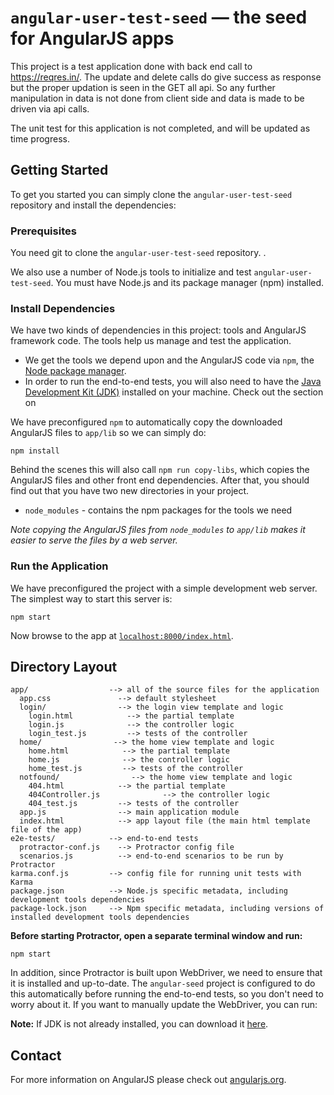 # `angular-user-test-seed` — the seed for AngularJS apps

This project is a test application done with back end call to https://reqres.in/.
The update and delete calls do give success as response but the proper updation is seen in the GET all api.
So any further manipulation in data is not done from client side and data is made to be driven via api calls.

The unit test for this application is not completed, and will be updated as time progress.

## Getting Started

To get you started you can simply clone the `angular-user-test-seed` repository and install the dependencies:

### Prerequisites

You need git to clone the `angular-user-test-seed` repository. .

We also use a number of Node.js tools to initialize and test `angular-user-test-seed`. You must have Node.js
and its package manager (npm) installed.

### Install Dependencies

We have two kinds of dependencies in this project: tools and AngularJS framework code. The tools
help us manage and test the application.

* We get the tools we depend upon and the AngularJS code via `npm`, the [Node package manager][npm].
* In order to run the end-to-end tests, you will also need to have the
  [Java Development Kit (JDK)][jdk] installed on your machine. Check out the section on

We have preconfigured `npm` to automatically copy the downloaded AngularJS files to `app/lib` so we
can simply do:

```
npm install
```

Behind the scenes this will also call `npm run copy-libs`, which copies the AngularJS files and
other front end dependencies. After that, you should find out that you have two new directories in
your project.

* `node_modules` - contains the npm packages for the tools we need

*Note copying the AngularJS files from `node_modules` to `app/lib` makes it easier to serve the
files by a web server.*

### Run the Application

We have preconfigured the project with a simple development web server. The simplest way to start
this server is:

```
npm start
```

Now browse to the app at [`localhost:8000/index.html`][local-app-url].


## Directory Layout

```
app/                  --> all of the source files for the application
  app.css               --> default stylesheet
  login/                --> the login view template and logic
    login.html            --> the partial template
    login.js              --> the controller logic
    login_test.js         --> tests of the controller
  home/                --> the home view template and logic
    home.html            --> the partial template
    home.js              --> the controller logic
    home_test.js         --> tests of the controller
  notfound/                --> the home view template and logic
    404.html            --> the partial template
    404Controller.js              --> the controller logic
    404_test.js         --> tests of the controller
  app.js                --> main application module
  index.html            --> app layout file (the main html template file of the app)
e2e-tests/            --> end-to-end tests
  protractor-conf.js    --> Protractor config file 
  scenarios.js          --> end-to-end scenarios to be run by Protractor
karma.conf.js         --> config file for running unit tests with Karma
package.json          --> Node.js specific metadata, including development tools dependencies
package-lock.json     --> Npm specific metadata, including versions of installed development tools dependencies
```

**Before starting Protractor, open a separate terminal window and run:**

```
npm start
```

In addition, since Protractor is built upon WebDriver, we need to ensure that it is installed and
up-to-date. The `angular-seed` project is configured to do this automatically before running the
end-to-end tests, so you don't need to worry about it. If you want to manually update the WebDriver,
you can run:


**Note:**
If JDK is not already installed, you can download it [here][jdk-download].



## Contact

For more information on AngularJS please check out [angularjs.org][angularjs].


[angularjs]: https://angularjs.org/
[git]: https://git-scm.com/
[http-server]: https://github.com/indexzero/http-server
[jasmine]: https://jasmine.github.io/
[jdk]: https://wikipedia.org/wiki/Java_Development_Kit
[jdk-download]: http://www.oracle.com/technetwork/java/javase/downloads
[karma]: https://karma-runner.github.io/
[local-app-url]: http://localhost:8000/index.html
[node]: https://nodejs.org/
[npm]: https://www.npmjs.org/
[protractor]: http://www.protractortest.org/
[selenium]: http://docs.seleniumhq.org/
[travis]: https://travis-ci.org/
[travis-docs]: https://docs.travis-ci.com/user/getting-started
